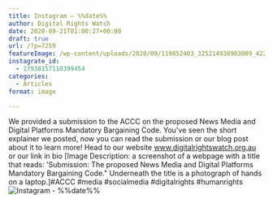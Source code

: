 ```yaml
---
title: Instagram – %%date%%
author: Digital Rights Watch
date: 2020-09-21T01:00:27+00:00
draft: true
url: /?p=7259
featureImage: /wp-content/uploads/2020/09/119852403_325214938903009_4220021984103398746_n.jpg
instagrate_id:
  - 17938157110399454
categories:
  - Articles
format: image

---
```

We provided a submission to the ACCC on the proposed News Media and Digital Platforms Mandatory Bargaining Code. You've seen the short explainer we posted, now you can read the submission or our blog post about it to learn more! Head to our website www.digitalrightswatch.org.au or our link in bio [Image Description: a screenshot of a webpage with a title that reads: 'Submission: The proposed News Media and Digital Platforms Mandatory Bargaining Code." Underneath the title is a photograph of hands on a laptop.]#ACCC #media #socialmedia #digitalrights #humanrights
<img decoding="async" src="/wp-content/uploads/2020/09/119852403_325214938903009_4220021984103398746_n.jpg" alt="Instagram - %%date%%" />
